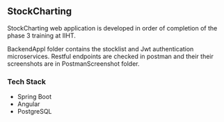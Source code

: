 ## StockCharting
StockCharting web application is developed in order of completion of the phase 3 training at IIHT.

BackendAppl folder contains the stocklist and Jwt authentication microservices.
Restful endpoints are checked in postman and their their screenshots are in PostmanScreenshot folder.

### Tech Stack
- Spring Boot
- Angular
- PostgreSQL
